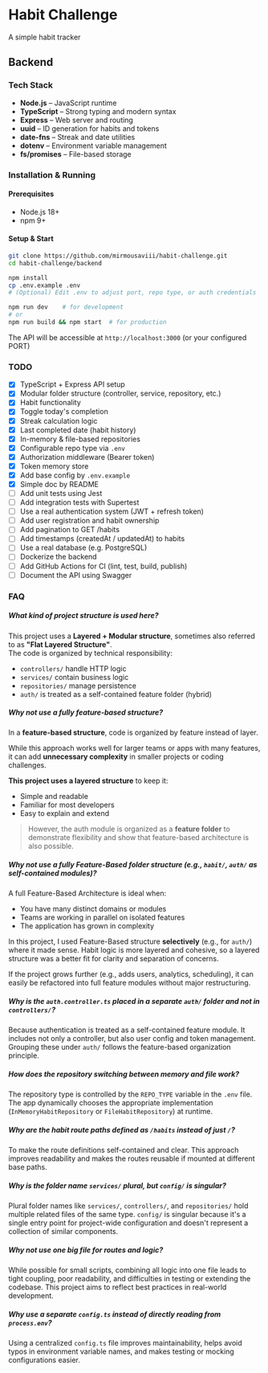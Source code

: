 # Habit Challenge

A simple habit tracker

## Backend

### Tech Stack

- **Node.js** – JavaScript runtime
- **TypeScript** – Strong typing and modern syntax
- **Express** – Web server and routing
- **uuid** – ID generation for habits and tokens
- **date-fns** – Streak and date utilities
- **dotenv** – Environment variable management
- **fs/promises** – File-based storage

### Installation & Running

#### Prerequisites

- Node.js 18+
- npm 9+

#### Setup & Start

```bash
git clone https://github.com/mirmousaviii/habit-challenge.git
cd habit-challenge/backend

npm install
cp .env.example .env
# (Optional) Edit .env to adjust port, repo type, or auth credentials

npm run dev    # for development
# or
npm run build && npm start  # for production
```

The API will be accessible at `http://localhost:3000` (or your configured PORT)

### TODO

- [x] TypeScript + Express API setup
- [x] Modular folder structure (controller, service, repository, etc.)
- [x] Habit functionality
- [x] Toggle today's completion
- [x] Streak calculation logic
- [x] Last completed date (habit history)
- [x] In-memory & file-based repositories
- [x] Configurable repo type via `.env`
- [x] Authorization middleware (Bearer token)
- [x] Token memory store
- [x] Add base config by `.env.example`
- [x] Simple doc by README
- [ ] Add unit tests using Jest
- [ ] Add integration tests with Supertest
- [ ] Use a real authentication system (JWT + refresh token)
- [ ] Add user registration and habit ownership
- [ ] Add pagination to GET /habits
- [ ] Add timestamps (createdAt / updatedAt) to habits
- [ ] Use a real database (e.g. PostgreSQL)
- [ ] Dockerize the backend
- [ ] Add GitHub Actions for CI (lint, test, build, publish)
- [ ] Document the API using Swagger

### FAQ

##### What kind of project structure is used here?

This project uses a **Layered + Modular structure**, sometimes also referred to as **"Flat Layered Structure"**.  
The code is organized by technical responsibility:

- `controllers/` handle HTTP logic
- `services/` contain business logic
- `repositories/` manage persistence
- `auth/` is treated as a self-contained feature folder (hybrid)

##### Why not use a fully feature-based structure?

In a **feature-based structure**, code is organized by feature instead of layer.  

While this approach works well for larger teams or apps with many features, it can add **unnecessary complexity** in smaller projects or coding challenges.  

**This project uses a layered structure** to keep it:

- Simple and readable
- Familiar for most developers
- Easy to explain and extend

> However, the auth module is organized as a **feature folder** to demonstrate flexibility and show that feature-based architecture is also possible.

##### Why not use a fully Feature-Based folder structure (e.g., `habit/`, `auth/` as self-contained modules)?

A full Feature-Based Architecture is ideal when:

- You have many distinct domains or modules
- Teams are working in parallel on isolated features
- The application has grown in complexity

In this project, I used Feature-Based structure **selectively** (e.g., for `auth/`) where it made sense. Habit logic is more layered and cohesive, so a layered structure was a better fit for clarity and separation of concerns.

If the project grows further (e.g., adds users, analytics, scheduling), it can easily be refactored into full feature modules without major restructuring.

##### Why is the `auth.controller.ts` placed in a separate `auth/` folder and not in `controllers/`?

Because authentication is treated as a self-contained feature module. It includes not only a controller, but also user config and token management. Grouping these under `auth/` follows the feature-based organization principle.

##### How does the repository switching between memory and file work?

The repository type is controlled by the `REPO_TYPE` variable in the `.env` file. The app dynamically chooses the appropriate implementation (`InMemoryHabitRepository` or `FileHabitRepository`) at runtime.

##### Why are the habit route paths defined as `/habits` instead of just `/`?

To make the route definitions self-contained and clear. This approach improves readability and makes the routes reusable if mounted at different base paths.

##### Why is the folder name `services/` plural, but `config/` is singular?

Plural folder names like `services/`, `controllers/`, and `repositories/` hold multiple related files of the same type. `config/` is singular because it's a single entry point for project-wide configuration and doesn't represent a collection of similar components.

##### Why not use one big file for routes and logic?

While possible for small scripts, combining all logic into one file leads to tight coupling, poor readability, and difficulties in testing or extending the codebase. This project aims to reflect best practices in real-world development.

##### Why use a separate `config.ts` instead of directly reading from `process.env`?

Using a centralized `config.ts` file improves maintainability, helps avoid typos in environment variable names, and makes testing or mocking configurations easier.
